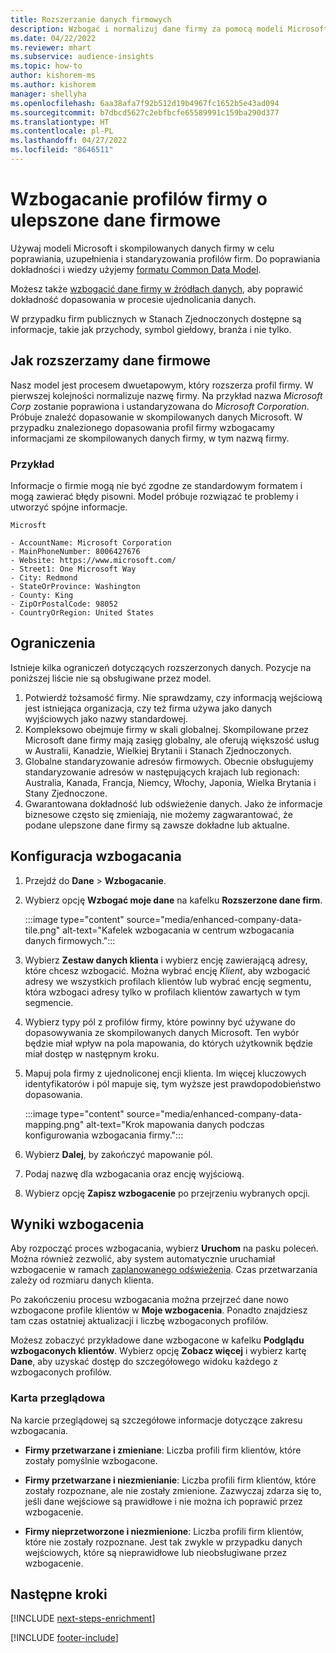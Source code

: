 ```yaml
---
title: Rozszerzanie danych firmowych
description: Wzbogać i normalizuj dane firmy za pomocą modeli Microsoft.
ms.date: 04/22/2022
ms.reviewer: mhart
ms.subservice: audience-insights
ms.topic: how-to
author: kishorem-ms
ms.author: kishorem
manager: shellyha
ms.openlocfilehash: 6aa38afa7f92b512d19b4967fc1652b5e43ad094
ms.sourcegitcommit: b7dbcd5627c2ebfbcfe65589991c159ba290d377
ms.translationtype: HT
ms.contentlocale: pl-PL
ms.lasthandoff: 04/27/2022
ms.locfileid: "8646511"
---
```

# <a name="enrichment-of-company-profiles-with-enhanced-company-data"></a>Wzbogacanie profilów firmy o ulepszone dane firmowe

Używaj modeli Microsoft i skompilowanych danych firmy w celu poprawiania, uzupełnienia i standaryzowania profilów firm. Do poprawiania dokładności i wiedzy użyjemy [formatu Common Data Model](/common-data-model/schema/core/applicationcommon/account).

Możesz także [wzbogacić dane firmy w źródłach danych](data-sources-enrichment.md), aby poprawić dokładność dopasowania w procesie ujednolicania danych. 

W przypadku firm publicznych w Stanach Zjednoczonych dostępne są informacje, takie jak przychody, symbol giełdowy, branża i nie tylko.  

## <a name="how-we-enhance-company-data"></a>Jak rozszerzamy dane firmowe

Nasz model jest procesem dwuetapowym, który rozszerza profil firmy. W pierwszej kolejności normalizuje nazwę firmy. Na przykład nazwa *Microsoft Corp* zostanie poprawiona i ustandaryzowana do *Microsoft Corporation*. Próbuje znaleźć dopasowanie w skompilowanych danych Microsoft. W przypadku znalezionego dopasowania profil firmy wzbogacamy informacjami ze skompilowanych danych firmy, w tym nazwą firmy.


### <a name="example"></a>Przykład

Informacje o firmie mogą nie być zgodne ze standardowym formatem i mogą zawierać błędy pisowni. Model próbuje rozwiązać te problemy i utworzyć spójne informacje.

```Input
Microsft
```

```Output
- AccountName: Microsoft Corporation
- MainPhoneNumber: 8006427676
- Website: https://www.microsoft.com/
- Street1: One Microsoft Way
- City: Redmond
- StateOrProvince: Washington
- County: King
- ZipOrPostalCode: 98052
- CountryOrRegion: United States
```

## <a name="limitations"></a>Ograniczenia

Istnieje kilka ograniczeń dotyczących rozszerzonych danych. Pozycje na poniższej liście nie są obsługiwane przez model.

1.  Potwierdź tożsamość firmy. Nie sprawdzamy, czy informacją wejściową jest istniejąca organizacja, czy też firma używa jako danych wyjściowych jako nazwy standardowej.
2.  Kompleksowo obejmuje firmy w skali globalnej. Skompilowane przez Microsoft dane firmy mają zasięg globalny, ale oferują większość usług w Australii, Kanadzie, Wielkiej Brytanii i Stanach Zjednoczonych.
3.  Globalne standaryzowanie adresów firmowych. Obecnie obsługujemy standaryzowanie adresów w następujących krajach lub regionach: Australia, Kanada, Francja, Niemcy, Włochy, Japonia, Wielka Brytania i Stany Zjednoczone.
4.  Gwarantowana dokładność lub odświeżenie danych. Jako że informacje biznesowe często się zmieniają, nie możemy zagwarantować, że podane ulepszone dane firmy są zawsze dokładne lub aktualne.

## <a name="configure-the-enrichment"></a>Konfiguracja wzbogacania

1. Przejdź do **Dane** > **Wzbogacanie**.

1. Wybierz opcję **Wzbogać moje dane** na kafelku **Rozszerzone dane firm**.

   :::image type="content" source="media/enhanced-company-data-tile.png" alt-text="Kafelek wzbogacania w centrum wzbogacania danych firmowych.":::

1. Wybierz **Zestaw danych klienta** i wybierz encję zawierającą adresy, które chcesz wzbogacić. Można wybrać encję *Klient*, aby wzbogacić adresy we wszystkich profilach klientów lub wybrać encję segmentu, która wzbogaci adresy tylko w profilach klientów zawartych w tym segmencie.

1. Wybierz typy pól z profilów firmy, które powinny być używane do dopasowywania ze skompilowanych danych Microsoft. Ten wybór będzie miał wpływ na pola mapowania, do których użytkownik będzie miał dostęp w następnym kroku.

1.  Mapuj pola firmy z ujednoliconej encji klienta. Im więcej kluczowych identyfikatorów i pól mapuje się, tym wyższe jest prawdopodobieństwo dopasowania.

    :::image type="content" source="media/enhanced-company-data-mapping.png" alt-text="Krok mapowania danych podczas konfigurowania wzbogacania firmy.":::

1. Wybierz **Dalej**, by zakończyć mapowanie pól.

1. Podaj nazwę dla wzbogacania oraz encję wyjściową.

1. Wybierz opcję **Zapisz wzbogacenie** po przejrzeniu wybranych opcji.

## <a name="enrichment-results"></a>Wyniki wzbogacenia

Aby rozpocząć proces wzbogacania, wybierz **Uruchom** na pasku poleceń. Można również zezwolić, aby system automatycznie uruchamiał wzbogacenie w ramach [zaplanowanego odświeżenia](system.md#schedule-tab). Czas przetwarzania zależy od rozmiaru danych klienta.

Po zakończeniu procesu wzbogacania można przejrzeć dane nowo wzbogacone profile klientów w **Moje wzbogacenia**. Ponadto znajdziesz tam czas ostatniej aktualizacji i liczbę wzbogaconych profilów.

Możesz zobaczyć przykładowe dane wzbogacone w kafelku **Podglądu wzbogaconych klientów**. Wybierz opcję **Zobacz więcej** i wybierz kartę **Dane**, aby uzyskać dostęp do szczegółowego widoku każdego z wzbogaconych profilów.

### <a name="overview-card"></a>Karta przeglądowa

Na karcie przeglądowej są szczegółowe informacje dotyczące zakresu wzbogacania. 

* **Firmy przetwarzane i zmieniane**: Liczba profili firm klientów, które zostały pomyślnie wzbogacone.

* **Firmy przetwarzane i niezmienianie**: Liczba profili firm klientów, które zostały rozpoznane, ale nie zostały zmienione. Zazwyczaj zdarza się to, jeśli dane wejściowe są prawidłowe i nie można ich poprawić przez wzbogacenie.

* **Firmy nieprzetworzone i niezmienione**: Liczba profili firm klientów, które nie zostały rozpoznane. Jest tak zwykle w przypadku danych wejściowych, które są nieprawidłowe lub nieobsługiwane przez wzbogacenie.

## <a name="next-steps"></a>Następne kroki

[!INCLUDE [next-steps-enrichment](includes/next-steps-enrichment.md)]

[!INCLUDE [footer-include](includes/footer-banner.md)]
